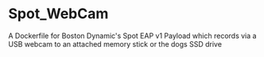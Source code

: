 # Spot_WebCam
A Dockerfile for Boston Dynamic's Spot EAP v1 Payload which records via a USB webcam to an attached memory stick or the dogs SSD drive

